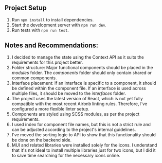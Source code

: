 ## Project Setup

1. Run `npm install` to install dependencies.
2. Start the development server with `npm run dev`.
3. Run tests with `npm run test`.

## Notes and Recommendations:

1. I decided to manage the state using the Context API as it suits the requirements for this project better.
2. Folder structure: Major functional components should be placed in the _modules_ folder. The _components_ folder should only contain shared or common components.
3. Interface placement: If an interface is specific to a component, it should be defined within the component file. If an interface is used across multiple files, it should be moved to the _interfaces_ folder.
4. The project uses the latest version of React, which is not yet fully compatible with the most recent Airbnb linting rules. Therefore, I’ve configured a more flexible linter setup.
5. Components are styled using SCSS modules, as per the project requirements.
6. I used index for component file names, but this is not a strict rule and can be adjusted according to the project's internal guidelines.
7. I've moved the sorting logic to API to show that this functionality should be done on the backend side.
8. MUI and related libraries were installed solely for the icons. I understand that it's not ideal to install multiple libraries just for two icons, but I did it to save time searching for the necessary icons online.
